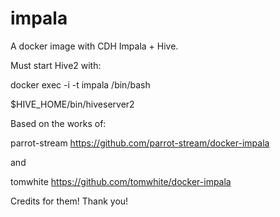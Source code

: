 # impala
A docker image with CDH Impala + Hive.

Must start Hive2 with:

docker exec -i -t impala /bin/bash

$HIVE_HOME/bin/hiveserver2

Based on the works of:

parrot-stream
https://github.com/parrot-stream/docker-impala

and

tomwhite
https://github.com/tomwhite/docker-impala

Credits for them! Thank you!
